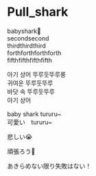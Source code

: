 # Pull_shark

babyshark🐬<br>
secondsecond<br>
thirdthirdthird<br>
forthforthforthforth<br>
fifthfifthfifthfifth<br>


아기 상어 뚜루둣뚜루룽<br>
귀여운 뚜루둣뚜루<br>
바닷 속 뚜루둣뚜루<br>
아기 상어<br>

baby shark tururu~<br>
可愛い　tururu~<br>

悲しい😭

頑張ろう🥹

あきらめない限り失敗はない！
